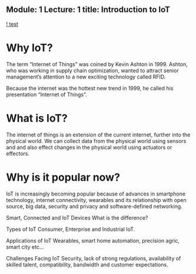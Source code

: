 Module: 1
Lecture: 1
title: Introduction to IoT
----

[! test](https://drive.google.com/file/d/1CqTnLfiC4t9jj7or6Kp3Z0zaXemS5PIp/view)

Why IoT?
========

The term “Internet of Things” was coined by Kevin Ashton in 1999. Ashton, who was working in supply chain optimization, wanted to attract senior management’s attention to a new exciting technology called RFID. 

Because the internet was the hottest new trend in 1999, he called his presentation “Internet of Things”.

What is IoT?
============

The internet of things is an extension of the current internet, further into the physical world. We can collect data from the physical world using sensors and and also effect changes in the physical world using actuators or effectors.

Why is it popular now?
======================

IoT is increasingly becoming popular because of  advances in smartphone technology, internet connectivity, wearables and its relationship with open source, big data, security and privacy and software-defined networking.

Smart, Connected and IoT Devices
What is the difference?

Types of IoT
Consumer, Enterprise and Industrial IoT.

Applications of IoT
Wearables, smart home automation, precision agric, smart city etc…

Challenges Facing IoT
Security, lack of strong regulations, availability of skilled talent, compatibility, bandwidth and customer expectations.

